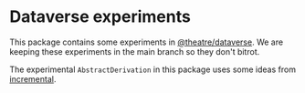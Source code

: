 # Dataverse experiments

This package contains some experiments in [@theatre/dataverse](../dataverse). We are keeping these experiments in the main branch so they don't bitrot.

The experimental `AbstractDerivation` in this package uses some ideas from [incremental](https://github.com/janestreet/incremental/blob/master/src/incremental_intf.ml).